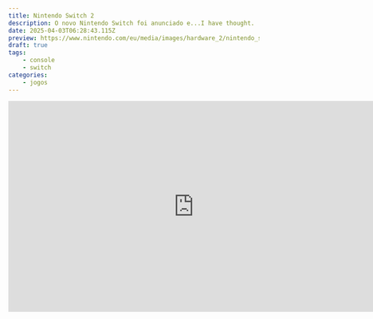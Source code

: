 ```yaml
---
title: Nintendo Switch 2
description: O novo Nintendo Switch foi anunciado e...I have thought.
date: 2025-04-03T06:28:43.115Z
preview: https://www.nintendo.com/eu/media/images/hardware_2/nintendo_switch_18/nintendo_switch_2_landing_page/2x1_NSwitch2_HWKeyvisual_image1280w.jpg
draft: true
tags:
    - console
    - switch
categories:
    - jogos
---
```

<iframe width="743" height="423" src="https://www.youtube-nocookie.com/embed/KN0-ve3X4kI?si=1_GTDHu-SzOmSYxC" title="YouTube video player" frameborder="0" allow="accelerometer; autoplay; clipboard-write; encrypted-media; gyroscope; picture-in-picture; web-share" referrerpolicy="strict-origin-when-cross-origin" allowfullscreen></iframe>


